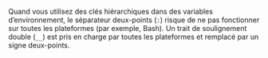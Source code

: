 Quand vous utilisez des clés hiérarchiques dans des variables d’environnement, le séparateur deux-points (`:`) risque de ne pas fonctionner sur toutes les plateformes (par exemple, Bash). Un trait de soulignement double (`__`) est pris en charge par toutes les plateformes et remplacé par un signe deux-points.